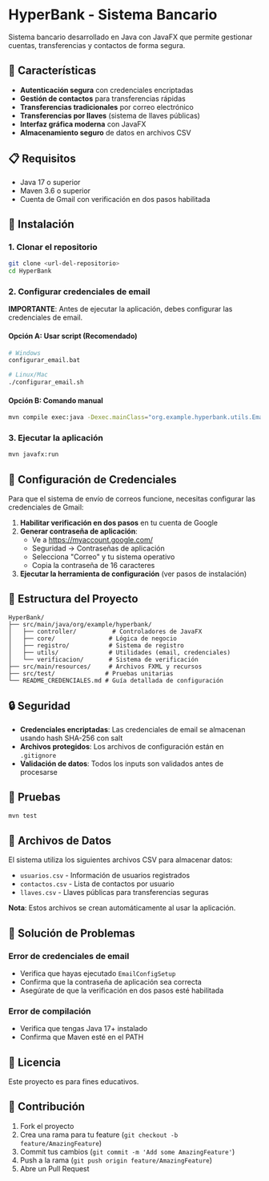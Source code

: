 # HyperBank - Sistema Bancario

Sistema bancario desarrollado en Java con JavaFX que permite gestionar cuentas, transferencias y contactos de forma segura.

## 🚀 Características

- **Autenticación segura** con credenciales encriptadas
- **Gestión de contactos** para transferencias rápidas
- **Transferencias tradicionales** por correo electrónico
- **Transferencias por llaves** (sistema de llaves públicas)
- **Interfaz gráfica moderna** con JavaFX
- **Almacenamiento seguro** de datos en archivos CSV

## 📋 Requisitos

- Java 17 o superior
- Maven 3.6 o superior
- Cuenta de Gmail con verificación en dos pasos habilitada

## 🔧 Instalación

### 1. Clonar el repositorio
```bash
git clone <url-del-repositorio>
cd HyperBank
```

### 2. Configurar credenciales de email
**IMPORTANTE**: Antes de ejecutar la aplicación, debes configurar las credenciales de email.

#### Opción A: Usar script (Recomendado)
```bash
# Windows
configurar_email.bat

# Linux/Mac
./configurar_email.sh
```

#### Opción B: Comando manual
```bash
mvn compile exec:java -Dexec.mainClass="org.example.hyperbank.utils.EmailConfigSetup"
```

### 3. Ejecutar la aplicación
```bash
mvn javafx:run
```

## 🔐 Configuración de Credenciales

Para que el sistema de envío de correos funcione, necesitas configurar las credenciales de Gmail:

1. **Habilitar verificación en dos pasos** en tu cuenta de Google
2. **Generar contraseña de aplicación**:
   - Ve a https://myaccount.google.com/
   - Seguridad → Contraseñas de aplicación
   - Selecciona "Correo" y tu sistema operativo
   - Copia la contraseña de 16 caracteres
3. **Ejecutar la herramienta de configuración** (ver pasos de instalación)

## 📁 Estructura del Proyecto

```
HyperBank/
├── src/main/java/org/example/hyperbank/
│   ├── controller/          # Controladores de JavaFX
│   ├── core/               # Lógica de negocio
│   ├── registro/           # Sistema de registro
│   ├── utils/              # Utilidades (email, credenciales)
│   └── verificacion/       # Sistema de verificación
├── src/main/resources/     # Archivos FXML y recursos
├── src/test/              # Pruebas unitarias
└── README_CREDENCIALES.md # Guía detallada de configuración
```

## 🔒 Seguridad

- **Credenciales encriptadas**: Las credenciales de email se almacenan usando hash SHA-256 con salt
- **Archivos protegidos**: Los archivos de configuración están en `.gitignore`
- **Validación de datos**: Todos los inputs son validados antes de procesarse

## 🧪 Pruebas

```bash
mvn test
```

## 📝 Archivos de Datos

El sistema utiliza los siguientes archivos CSV para almacenar datos:
- `usuarios.csv` - Información de usuarios registrados
- `contactos.csv` - Lista de contactos por usuario
- `llaves.csv` - Llaves públicas para transferencias seguras

**Nota**: Estos archivos se crean automáticamente al usar la aplicación.

## 🚨 Solución de Problemas

### Error de credenciales de email
- Verifica que hayas ejecutado `EmailConfigSetup`
- Confirma que la contraseña de aplicación sea correcta
- Asegúrate de que la verificación en dos pasos esté habilitada

### Error de compilación
- Verifica que tengas Java 17+ instalado
- Confirma que Maven esté en el PATH

## 📄 Licencia

Este proyecto es para fines educativos.

## 🤝 Contribución

1. Fork el proyecto
2. Crea una rama para tu feature (`git checkout -b feature/AmazingFeature`)
3. Commit tus cambios (`git commit -m 'Add some AmazingFeature'`)
4. Push a la rama (`git push origin feature/AmazingFeature`)
5. Abre un Pull Request 
